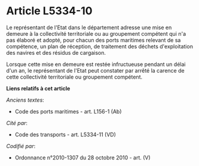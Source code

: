 # Article L5334-10

Le représentant de l'Etat dans le département adresse une mise en demeure à la collectivité territoriale ou au groupement
compétent qui n'a pas élaboré et adopté, pour chacun des ports maritimes relevant de sa compétence, un plan de réception, de
traitement des déchets d'exploitation des navires et des résidus de cargaison.

Lorsque cette mise en demeure est restée infructueuse pendant un délai d'un an, le représentant de l'Etat peut constater par
arrêté la carence de cette collectivité territoriale ou groupement compétent.

**Liens relatifs à cet article**

_Anciens textes_:

  - Code des ports maritimes - art. L156-1 (Ab)

_Cité par_:

  - Code des transports - art. L5334-11 (VD)

_Codifié par_:

  - Ordonnance n°2010-1307 du 28 octobre 2010 - art. (V)
